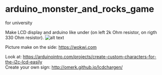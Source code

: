 # arduino_monster_and_rocks_game
for university

Make LCD display and arduino like under (on left 2k Ohm resistor, on rigth 330 Ohm resistor).
![alt text](https://github.com/KrasodomskaAnna/arduino_cookie_monster_game/blob/main/scheme.png?raw=true)

Picture make on the side: https://wokwi.com

Look at: https://arduinointro.com/projects/create-custom-characters-for-the-i2c-lcd-easily <br>
Create your own sign: http://omerk.github.io/lcdchargen/
